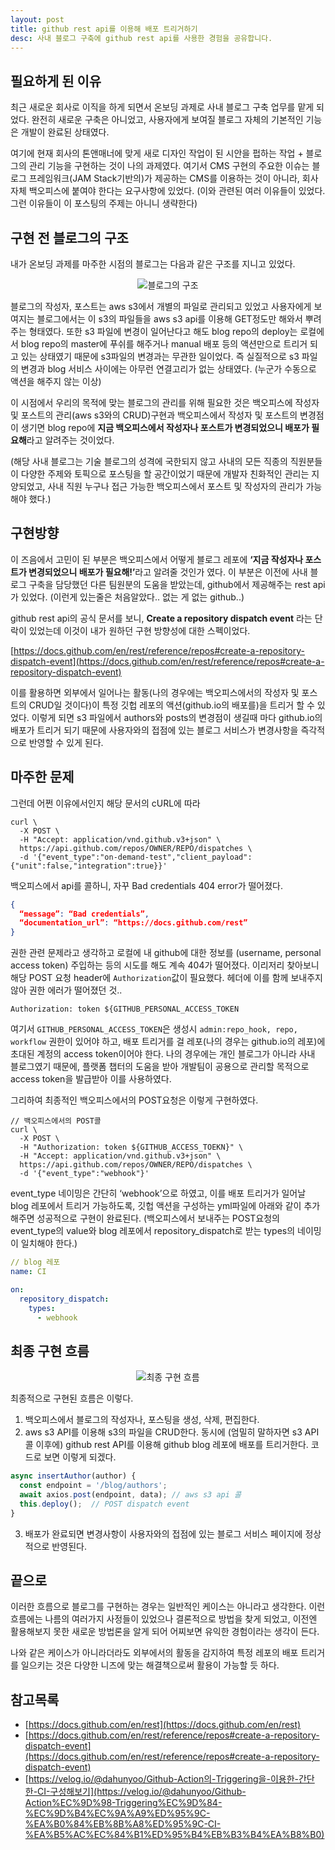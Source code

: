 ```yaml
---
layout: post
title: github rest api를 이용해 배포 트리거하기
desc: 사내 블로그 구축에 github rest api를 사용한 경험을 공유합니다.
---
```



## 필요하게 된 이유

최근 새로운 회사로 이직을 하게 되면서 온보딩 과제로 사내 블로그 구축 업무를 맡게 되었다. 
완전히 새로운 구축은 아니었고, 사용자에게 보여질 블로그 자체의 기본적인 기능은 개발이 완료된 상태였다.  

여기에 현재 회사의 톤앤매너에 맞게 새로 디자인 작업이 된 시안을 펍하는 작업 + 블로그의 관리 기능을 구현하는 것이 나의 과제였다. 여기서 CMS 구현의 주요한 이슈는 블로그 프레임워크(JAM Stack기반의)가 제공하는 CMS를 이용하는 것이 아니라, 회사 자체 백오피스에 붙여야 한다는 요구사항에 있었다. (이와 관련된 여러 이유들이 있었다. 그런 이유들이 이 포스팅의 주제는 아니니 생략한다)

## 구현 전 블로그의 구조
내가 온보딩 과제를 마주한 시점의 블로그는 다음과 같은 구조를 지니고 있었다.

<p align="center">
  <img src="https://blog.kakaocdn.net/dn/CHN8q/btrzvSBWL20/Z7xk5zTdPSbN1KPvTIg1j0/img.jpg" alt="블로그의 구조">
</p>

블로그의 작성자, 포스트는 aws s3에서 개별의 파일로 관리되고 있었고 사용자에게 보여지는 블로그에서는 이 s3의 파일들을 aws s3 api를 이용해 GET정도만 해와서 뿌려주는 형태였다. 또한 s3 파일에 변경이 일어난다고 해도 blog repo의 deploy는 로컬에서 blog repo의 master에 푸쉬를 해주거나 manual 배포 등의 액션만으로 트리거 되고 있는 상태였기 때문에 s3파일의 변경과는 무관한 일이었다. 즉 실질적으로 s3 파일의 변경과 blog 서비스 사이에는 아무런 연결고리가 없는 상태였다. (누군가 수동으로 액션을 해주지 않는 이상)

이 시점에서 우리의 목적에 맞는 블로그의 관리를 위해 필요한 것은 백오피스에 작성자 및 포스트의 관리(aws s3와의 CRUD)구현과 백오피스에서 작성자 및 포스트의 변경점이 생기면 blog repo에 <b>지금 백오피스에서 작성자나 포스트가 변경되었으니 배포가 필요해</b>라고 알려주는 것이었다.

(해당 사내 블로그는 기술 블로그의 성격에 국한되지 않고 사내의 모든 직종의 직원분들이 다양한 주제와 토픽으로 포스팅을 할 공간이었기 때문에 개발자 친화적인 관리는 지양되었고, 사내 직원 누구나 접근 가능한 백오피스에서 포스트 및 작성자의 관리가 가능해야 했다.)


## 구현방향

이 즈음에서 고민이 된 부분은 백오피스에서 어떻게 블로그 레포에 <b>‘지금 작성자나 포스트가 변경되었으니 배포가 필요해!’</b>라고 알려줄 것인가 였다. 이 부분은 이전에 사내 블로그 구축을 담당했던 다른 팀원분의 도움을 받았는데, github에서 제공해주는 rest api가 있었다. (이런게 있는줄은 처음알았다.. 없는 게 없는 github..)

github rest api의 공식 문서를 보니, <b>Create a repository dispatch event</b> 라는 단락이 있었는데 이것이 내가 원하던 구현 방향성에 대한 스펙이었다.

[https://docs.github.com/en/rest/reference/repos#create-a-repository-dispatch-event](https://docs.github.com/en/rest/reference/repos#create-a-repository-dispatch-event)

이를 활용하면 외부에서 일어나는 활동(나의 경우에는 백오피스에서의 작성자 및 포스트의 CRUD일 것이다)이 특정 깃헙 레포의 액션(github.io의 배포를)을 트리거 할 수 있었다. 이렇게 되면 s3 파일에서 authors와 posts의 변경점이 생길때 마다 github.io의 배포가 트리거 되기 때문에 사용자와의 접점에 있는 블로그 서비스가 변경사항을 즉각적으로 반영할 수 있게 된다.

## 마주한 문제
그런데 어쩐 이유에서인지 해당 문서의 cURL에 따라
```shell
curl \
  -X POST \
  -H "Accept: application/vnd.github.v3+json" \
  https://api.github.com/repos/OWNER/REPO/dispatches \
  -d '{"event_type":"on-demand-test","client_payload":{"unit":false,"integration":true}}'
```
백오피스에서 api를 콜하니, 자꾸 Bad credentials 404 error가 떨어졌다. 

```json
{
  “message”: “Bad credentials”,
  “documentation_url”: “https://docs.github.com/rest”
}
```

권한 관련 문제라고 생각하고 로컬에 내 github에 대한 정보를 (username, personal access token) 주입하는 등의 시도를 해도 계속 404가 떨어졌다. 이리저리 찾아보니 해당 POST 요청 header에 `Authorization`값이 필요했다. 헤더에 이를 함께 보내주지 않아 권한 에러가 떨어졌던 것..

`Authorization: token ${GITHUB_PERSONAL_ACCESS_TOKEN`

여기서 `GITHUB_PERSONAL_ACCESS_TOKEN`은 생성시 `admin:repo_hook, repo, workflow` 권한이 있어야 하고, 배포 트리거를 걸 레포(나의 경우는 github.io의 레포)에 초대된 계정의 access token이어야 한다. 나의 경우에는 개인 블로그가 아니라 사내 블로그였기 때문에, 플랫폼 챕터의 도움을 받아 개발팀이 공용으로 관리할 목적으로 access token을 발급받아 이를 사용하였다.

그리하여 최종적인 백오피스에서의 POST요청은 이렇게 구현하였다.
```shell
// 백오피스에서의 POST콜 
curl \
  -X POST \
  -H "Authorization: token ${GITHUB_ACCESS_TOEKN}" \
  -H "Accept: application/vnd.github.v3+json" \
  https://api.github.com/repos/OWNER/REPO/dispatches \
  -d '{"event_type":"webhook"}'
```

event_type 네이밍은 간단히 ‘webhook’으로 하였고, 이를 배포 트리거가 일어날 blog 레포에서 트리거 가능하도록, 깃헙 액션을 구성하는 yml파일에 아래와 같이 추가해주면 성공적으로 구현이 완료된다. (백오피스에서 보내주는 POST요청의 event_type의 value와 blog 레포에서 repository_dispatch로 받는 types의 네이밍이 일치해야 한다.) 

```yaml
// blog 레포
name: CI

on:
  repository_dispatch:
    types:
      - webhook
```

## 최종 구현 흐름

<p align="center">
  <img src="https://blog.kakaocdn.net/dn/KUx60/btrzAU6MV5E/Hdx1XEdfiVaVUQzETklxc0/img.jpg" alt="최종 구현 흐름">
</p>

최종적으로 구현된 흐름은 이렇다.

1. 백오피스에서 블로그의 작성자나, 포스팅을 생성, 삭제, 편집한다.
2. aws s3 API를 이용해 s3의 파일을 CRUD한다. 동시에 (엄밀히 말하자면 s3 API 콜 이후에) github rest API를 이용해 github blog 레포에 배포를 트리거한다. 코드로 보면 이렇게 되겠다.
```javascript
async insertAuthor(author) {
  const endpoint = '/blog/authors';
  await axios.post(endpoint, data); // aws s3 api 콜
  this.deploy();  // POST dispatch event
}
```
3. 배포가 완료되면 변경사항이 사용자와의 접점에 있는 블로그 서비스 페이지에 정상적으로 반영된다.

## 끝으로
이러한 흐름으로 블로그를 구현하는 경우는 일반적인 케이스는 아니라고 생각한다. 이런 흐름에는 나름의 여러가지 사정들이 있었으나 결론적으로 방법을 찾게 되었고, 이전엔 활용해보지 못한 새로운 방법론을 알게 되어 어찌보면 유익한 경험이라는 생각이 든다.

나와 같은 케이스가 아니라더라도 외부에서의 활동을 감지하여 특정 레포의 배포 트리거를 일으키는 것은 다양한 니즈에 맞는 해결책으로써 활용이 가능할 듯 하다.

## 참고목록
- [https://docs.github.com/en/rest](https://docs.github.com/en/rest)
- [https://docs.github.com/en/rest/reference/repos#create-a-repository-dispatch-event](https://docs.github.com/en/rest/reference/repos#create-a-repository-dispatch-event)
- [https://velog.io/@dahunyoo/Github-Action의-Triggering을-이용한-간단한-CI-구성해보기](https://velog.io/@dahunyoo/Github-Action%EC%9D%98-Triggering%EC%9D%84-%EC%9D%B4%EC%9A%A9%ED%95%9C-%EA%B0%84%EB%8B%A8%ED%95%9C-CI-%EA%B5%AC%EC%84%B1%ED%95%B4%EB%B3%B4%EA%B8%B0)